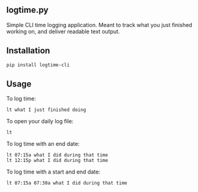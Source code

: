 ## logtime.py

Simple CLI time logging application.
Meant to track what you just finished working on, and deliver readable text output.

## Installation
```bash
pip install logtime-cli
```

## Usage
To log time:
```
lt what I just finished doing
```

To open your daily log file:
```
lt
```

To log time with an end date:
```
lt 07:15a what I did during that time
lt 12:15p what I did during that time
```

To log time with a start and end date:
```
lt 07:15a 07:30a what I did during that time
```
